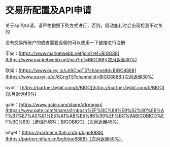 # 交易所配置及API申请

关于api的申请，请严格按照下列方式进行，否则，启动套利时会出现检测不过关的

没有交易所账户的或者需要返佣的可以使用一下链接进行注册



币安：[https://www.marketwebb.net/join?ref=BIGO88](https://www.marketwebb.net/join?ref=BIGO88)(次月返佣30%)



欧易：[https://www.ouxyi.io/ul/6CngT5?channelId=BIGO8888](https://www.ouxyi.io/ul/6CngT5?channelId=BIGO8888)(次月返佣30%)



bybit：[https://partner.bybit.com/b/BIGO](https://partner.bybit.com/b/BIGO)(次月返佣40%)



gate：[https://www.gate.com/share/a1rnbgsn](https://www.gate.com/share/a1rnbgsn%EF%BC%88%E9%82%80%E8%AF%B7%E7%A0%81%E5%A1%AB%E5%86%99%EF%BC%9ABIGOBIGO%EF%BC%89)（邀请码填写：BIGOBIGO）（次月返佣45%）



bitget：[https://partner.niftah.cn/bg/bigo8888](https://partner.niftah.cn/bg/bigo8888)（次月返佣50%）



